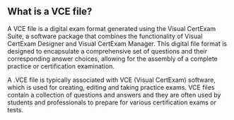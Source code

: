 ## What is a VCE file?

A VCE file is a digital exam format generated using the Visual CertExam Suite, a software package that combines the functionality of Visual CertExam Designer and Visual CertExam Manager. This digital file format is designed to encapsulate a comprehensive set of questions and their corresponding answer choices, allowing for the assembly of a complete practice or certification examination.

A .VCE file is typically associated with VCE (Visual CertExam) software, which is used for creating, editing and taking practice exams. VCE files contain a collection of questions and answers and they are often used by students and professionals to prepare for various certification exams or tests.





